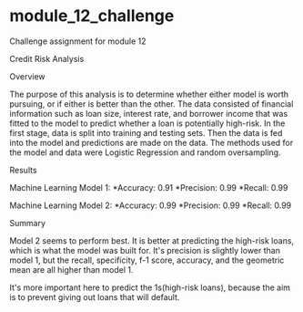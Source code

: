 # module_12_challenge
Challenge assignment for module 12

Credit Risk Analysis

  Overview

The purpose of this analysis is to determine whether either model is worth pursuing, or if either is better than the other.  The data consisted of financial information such as loan size, interest rate, and borrower income that was fitted to the model to predict whether a loan is potentially high-risk.  In the first stage, data is split into training and testing sets.  Then the data is fed into the model and predictions are made on the data.  The methods used for the model and data were Logistic Regression and random oversampling.

Results

  Machine Learning Model 1:
*Accuracy: 0.91
*Precision: 0.99
*Recall: 0.99

  Machine Learning Model 2:
*Accuracy: 0.99
*Precision: 0.99
*Recall: 0.99


Summary


Model 2 seems to perform best.  It is better at predicting the high-risk loans, which is what the model was built for.  It's precision is slightly lower than model 1, but the recall, specificity, f-1 score, accuracy, and the geometric mean are all higher than model 1.

It's more important here to predict the 1s(high-risk loans), because the aim is to prevent giving out loans that will default.
